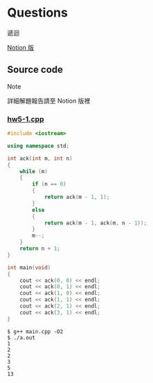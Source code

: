 # Questions

遞迴

[Notion 版](https://lturret.notion.site/Ackermann-s-function-hw-report-52a060a8c00b428ab059bf6e3702f671?pvs=4)

## Source code

> [!NOTE]
> 詳細解題報告請至 Notion 版裡

### [hw5-1.cpp](./hw5-1.cpp)

```cpp
#include <iostream>

using namespace std;

int ack(int m, int n)
{
    while (m)
    {
        if (n == 0)
        {
            return ack(m - 1, 1);
        }
        else
        {
            return ack(m - 1, ack(m, n - 1));
        }
        m--;
    }
    return n + 1;
}

int main(void)
{
    cout << ack(0, 0) << endl;
    cout << ack(0, 1) << endl;
    cout << ack(1, 0) << endl;
    cout << ack(1, 1) << endl;
    cout << ack(2, 1) << endl;
    cout << ack(3, 1) << endl;
}
```

```console
$ g++ main.cpp -O2
$ ./a.out
1
2
2
3
5
13
```
